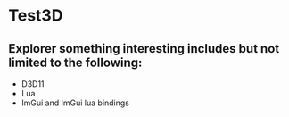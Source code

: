 # Test3D

## Explorer something interesting includes but not limited to the following:

* D3D11
* Lua
* ImGui and ImGui lua bindings

